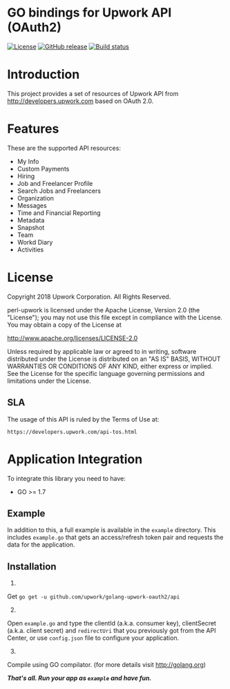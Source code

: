 GO bindings for Upwork API (OAuth2)
============

[![License](http://img.shields.io/packagist/l/upwork/php-upwork.svg)](http://www.apache.org/licenses/LICENSE-2.0.html)
[![GitHub release](https://img.shields.io/github/release/upwork/golang-upwork-oauth2.svg)](https://github.com/upwork/golang-upwork-oauth2/releases)
[![Build status](https://travis-ci.org/upwork/golang-upwork-oauth2.svg)](http://travis-ci.org/upwork/golang-upwork-oauth2)

# Introduction
This project provides a set of resources of Upwork API from http://developers.upwork.com
 based on OAuth 2.0.

# Features
These are the supported API resources:

* My Info
* Custom Payments
* Hiring
* Job and Freelancer Profile
* Search Jobs and Freelancers
* Organization
* Messages
* Time and Financial Reporting
* Metadata
* Snapshot
* Team
* Workd Diary
* Activities

# License

Copyright 2018 Upwork Corporation. All Rights Reserved.

perl-upwork is licensed under the Apache License, Version 2.0 (the "License");
you may not use this file except in compliance with the License.
You may obtain a copy of the License at

http://www.apache.org/licenses/LICENSE-2.0

Unless required by applicable law or agreed to in writing, software
distributed under the License is distributed on an "AS IS" BASIS,
WITHOUT WARRANTIES OR CONDITIONS OF ANY KIND, either express or implied.
See the License for the specific language governing permissions and
limitations under the License.

## SLA
The usage of this API is ruled by the Terms of Use at:

    https://developers.upwork.com/api-tos.html

# Application Integration
To integrate this library you need to have:

* GO >= 1.7

## Example
In addition to this, a full example is available in the `example` directory. 
This includes `example.go` that gets an access/refresh token pair and requests 
the data for the application.

## Installation
1.
Get `go get -u github.com/upwork/golang-upwork-oauth2/api`

2.
Open `example.go` and type the clientId (a.k.a. consumer key), clientSecret (a.k.a. client secret) 
and `redirectUri` that you previously got from the API Center, or use `config.json` file 
to configure your application.

3.
Compile using GO compilator. (for more details visit http://golang.org)

***That's all. Run your app as `example` and have fun.***
